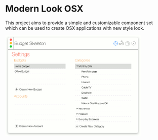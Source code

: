 # Modern Look OSX

This project aims to provide a simple and customizable component set which can be used to create OSX applications with new style look.

<img src="doc/modernlook.gif" alt="Sample">

